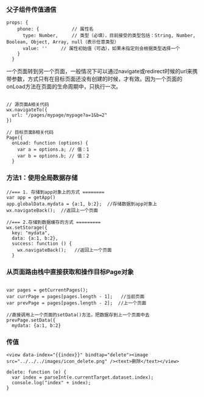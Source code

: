 ### 父子组件传值通信

```
props: {
    phone: {            // 属性名
      type: Number,     // 类型（必填），目前接受的类型包括：String, Number, Boolean, Object, Array, null（表示任意类型）
      value: ''     // 属性初始值（可选），如果未指定则会根据类型选择一个
    }
  }
```

一个页面转到另一个页面，一般情况下可以通过navigate或redirect时候的url来携带参数，方式只有在目标页面还没有创建的时候，才有效。因为一个页面的onLoad方法在页面的生命周期中，只执行一次。
```

// 源页面A相关代码
wx.navigateTo({
  url: "/pages/mypage/mypage?a=1&b=2"
})
 
// 目标页面B相关代码
Page({
  onLoad: function (options) {
    var a = options.a; // 值：1
    var b = options.b; // 值：2
  }

```

### 方法1：使用全局数据存储
```
//=== 1. 存储到app对象上的方式 ========
var app = getApp()
app.globalData.mydata = {a:1, b:2};  //存储数据到app对象上
wx.navigateBack();  //返回上一个页面
 
//=== 2.存储到数据缓存的方式 =========
wx.setStorage({
  key: "mydata",
  data: {a:1, b:2},
  success: function () {
    wx.navigateBack();   //返回上一个页面
  }
```
### 从页面路由栈中直接获取和操作目标Page对象

```

var pages = getCurrentPages();
var currPage = pages[pages.length - 1];   //当前页面
var prevPage = pages[pages.length - 2];  //上一个页面
 
//直接调用上一个页面的setData()方法，把数据存到上一个页面中去
prevPage.setData({
  mydata: {a:1, b:2}

```

### 传值
```
<view data-index="{{index}}" bindtap="delete"><image src="../../../images/icon_delete.png" /><text>删除</text></view>

delete: function (e) {
  var index = parseInt(e.currentTarget.dataset.index);
  console.log("index" + index);
}
```